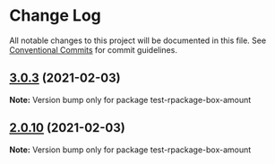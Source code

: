 # Change Log

All notable changes to this project will be documented in this file.
See [Conventional Commits](https://conventionalcommits.org) for commit guidelines.

## [3.0.3](https://github.com/reme3d2y/test-rpackage-box/compare/test-rpackage-box-amount@1.1.0...test-rpackage-box-amount@3.0.3) (2021-02-03)

**Note:** Version bump only for package test-rpackage-box-amount





## [2.0.10](https://github.com/reme3d2y/test-rpackage-box/compare/test-rpackage-box-amount@1.1.0...test-rpackage-box-amount@2.0.10) (2021-02-03)

**Note:** Version bump only for package test-rpackage-box-amount
